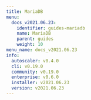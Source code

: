 ```yaml
---
title: MariaDB
menu:
  docs_v2021.06.23:
    identifier: guides-mariadb
    name: MariaDB
    parent: guides
    weight: 10
menu_name: docs_v2021.06.23
info:
  autoscaler: v0.4.0
  cli: v0.19.0
  community: v0.19.0
  enterprise: v0.6.0
  installer: v2021.06.23
  version: v2021.06.23
---
```


